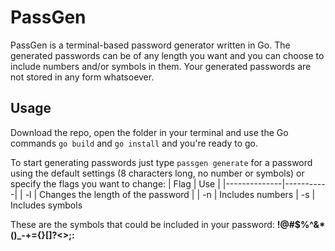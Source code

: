 # PassGen
PassGen is a terminal-based password generator written in Go. The generated passwords can be of any length you want and you can choose to include numbers and/or symbols in them. Your generated passwords are not stored in any form whatsoever.

## Usage
Download the repo, open the folder in your terminal and use the Go commands `go build` and `go install` and you're ready to go.

To start generating passwords just type `passgen generate` for a password using the default settings (8 characters long, no number or symbols) or specify the flags you want to change:
| Flag         | Use     |
|--------------|-----------|
| -l <number> | Changes the length of the password      |
| -n      | Includes numbers
| -s      | Includes symbols

These are the symbols that could be included in your password: **!@#$%^&*()_-+={}[]?<>;:**
